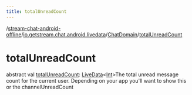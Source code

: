 ```yaml
---
title: totalUnreadCount
---
```

/[stream-chat-android-offline](../../index.md)/[io.getstream.chat.android.livedata](../index.md)/[ChatDomain](index.md)/[totalUnreadCount](totalUnreadCount.md)  
  
  
  
# totalUnreadCount  
abstract val [totalUnreadCount](totalUnreadCount.md): [LiveData](https://developer.android.com/reference/kotlin/androidx/lifecycle/LiveData.html)&lt;[Int](https://kotlinlang.org/api/latest/jvm/stdlib/kotlin/-int/index.html)&gt;The total unread message count for the current user. Depending on your app you'll want to show this or the channelUnreadCount
